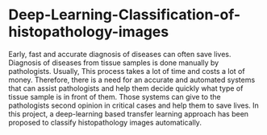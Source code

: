 # Deep-Learning-Classification-of-histopathology-images
Early, fast and accurate diagnosis of diseases can often save lives. Diagnosis of diseases from tissue samples is done manually by pathologists. Usually, This process
takes a lot of time and costs a lot of money. Therefore, there is a need for an accurate and automated systems that can assist pathologists and help them decide
quickly what type of tissue sample is in front of them. Those systems can give to the pathologists second opinion in critical cases and help them to save lives.
In this project, a deep-learning based transfer learning approach has been proposed to classify histopathology images automatically.
